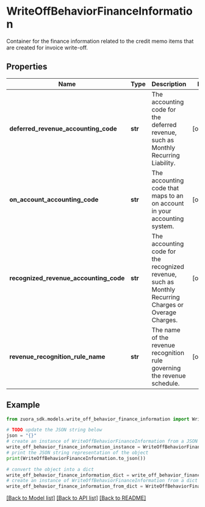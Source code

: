 # WriteOffBehaviorFinanceInformation

Container for the finance information related to the credit memo items that are created for invoice write-off. 

## Properties

Name | Type | Description | Notes
------------ | ------------- | ------------- | -------------
**deferred_revenue_accounting_code** | **str** | The accounting code for the deferred revenue, such as Monthly Recurring Liability.  | [optional] 
**on_account_accounting_code** | **str** | The accounting code that maps to an on account in your accounting system.  | [optional] 
**recognized_revenue_accounting_code** | **str** | The accounting code for the recognized revenue, such as Monthly Recurring Charges or Overage Charges.  | [optional] 
**revenue_recognition_rule_name** | **str** | The name of the revenue recognition rule governing the revenue schedule.  | [optional] 

## Example

```python
from zuora_sdk.models.write_off_behavior_finance_information import WriteOffBehaviorFinanceInformation

# TODO update the JSON string below
json = "{}"
# create an instance of WriteOffBehaviorFinanceInformation from a JSON string
write_off_behavior_finance_information_instance = WriteOffBehaviorFinanceInformation.from_json(json)
# print the JSON string representation of the object
print(WriteOffBehaviorFinanceInformation.to_json())

# convert the object into a dict
write_off_behavior_finance_information_dict = write_off_behavior_finance_information_instance.to_dict()
# create an instance of WriteOffBehaviorFinanceInformation from a dict
write_off_behavior_finance_information_from_dict = WriteOffBehaviorFinanceInformation.from_dict(write_off_behavior_finance_information_dict)
```
[[Back to Model list]](../README.md#documentation-for-models) [[Back to API list]](../README.md#documentation-for-api-endpoints) [[Back to README]](../README.md)


